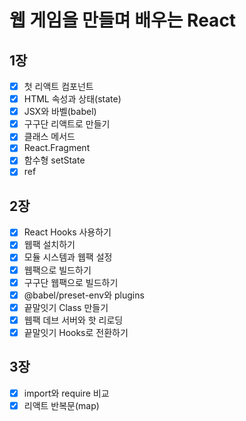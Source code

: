 # 웹 게임을 만들며 배우는 React

## 1장
- [x] 첫 리액트 컴포넌트
- [x] HTML 속성과 상태(state)
- [x] JSX와 바벨(babel)
- [x] 구구단 리액트로 만들기
- [x] 클래스 메서드
- [x] React.Fragment
- [x] 함수형 setState
- [x] ref

## 2장
- [x] React Hooks 사용하기
- [x] 웹팩 설치하기
- [x] 모듈 시스템과 웹팩 설정
- [x] 웹팩으로 빌드하기
- [x] 구구단 웹팩으로 빌드하기
- [x] @babel/preset-env와 plugins
- [x] 끝말잇기 Class 만들기
- [x] 웹팩 데브 서버와 핫 리로딩
- [x] 끝말잇기 Hooks로 전환하기

## 3장
- [x] import와 require 비교
- [x] 리액트 반복문(map)